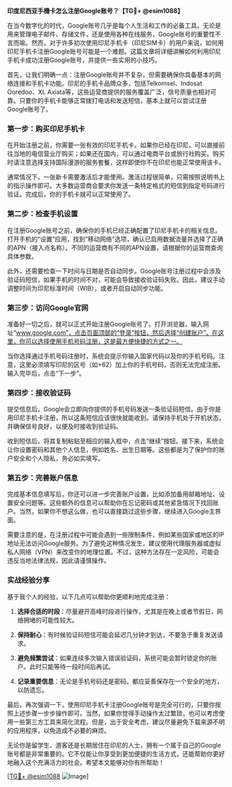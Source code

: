 **印度尼西亚手機卡怎么注册Google账号？【TG💪+ @esim1088】**

在当今数字化的时代，Google账号几乎是每个人生活和工作的必备工具。无论是用来管理电子邮件、存储文件，还是使用各种在线服务，Google账号的重要性不言而喻。然而，对于许多初次使用印尼手机卡（印尼SIM卡）的用户来说，如何用印尼手机卡注册Google账号可能是一个难题。这篇文章将详细讲解如何利用印尼手机卡成功注册Google账号，并提供一些实用的小技巧。

首先，让我们明确一点：注册Google账号并不复杂，但需要确保你具备基本的网络连接和手机卡功能。印尼的手机卡品牌众多，包括Telkomsel、Indosat Ooredoo、XL Axiata等，这些运营商提供的服务覆盖广泛，信号质量也相对可靠。只要你的手机卡能够正常拨打电话和发送短信，基本上就可以尝试注册Google账号了。

### 第一步：购买印尼手机卡

在开始注册之前，你需要一张有效的印尼手机卡。如果你已经在印尼，可以直接前往当地的电信营业厅购买；如果还在国内，可以通过电商平台或旅行社购买。购买时请注意选择支持国际漫游的服务套餐，这样即使你不在印尼也能正常使用该卡。

通常情况下，一张新卡需要激活后才能使用。激活过程很简单，只需按照说明书上的指示操作即可。大多数运营商会要求你发送一条特定格式的短信到指定号码进行验证。完成后，你的手机卡就可以正常使用了。

### 第二步：检查手机设置

在注册Google账号之前，确保你的手机已经正确配置了印尼手机卡的相关信息。打开手机的“设置”应用，找到“移动网络”选项，确认已启用数据流量并选择了正确的APN（接入点名称）。不同的运营商有不同的APN设置，请根据你的运营商查询具体参数。

此外，还需要检查一下时间与日期是否自动同步。Google账号注册过程中会涉及验证码短信，如果手机的时间不对，可能会导致接收验证码失败。因此，建议手动调整时间为印尼标准时间（WIB），或者开启自动同步功能。

### 第三步：访问Google官网

准备好一切之后，就可以正式开始注册Google账号了。打开浏览器，输入网址“www.google.com”，点击页面顶部的“登录”按钮，然后选择“创建账户”。在这里，你可以选择使用手机号码注册，这是最方便快捷的方式之一。

当你选择通过手机号码注册时，系统会提示你输入国家代码以及你的手机号码。注意，这里必须填写印尼的区号（如+62）加上你的手机号码，否则无法完成注册。输入完毕后，点击“下一步”。

### 第四步：接收验证码

提交信息后，Google会立即向你提供的手机号码发送一条验证码短信。由于你是用印尼手机卡注册，所以这条短信应该很快就能收到。请保持手机处于开机状态，并确保信号良好，以便及时接收到验证码。

收到短信后，将其复制粘贴至相应的输入框中，点击“继续”按钮。接下来，系统会让你设置密码和其他个人信息，例如姓名、出生日期等。这些都是为了保护你的账户安全和个人隐私，务必如实填写。

### 第五步：完善账户信息

完成基本信息填写后，你还可以进一步完善账户设置，比如添加备用邮箱地址、设置安全问题等。这些额外的信息可以帮助你在忘记密码或其他紧急情况下找回账户。当然，如果你不想这么做，也可以直接跳过这些步骤，继续进入Google主界面。

需要注意的是，在注册过程中可能会遇到一些限制条件，例如某些国家或地区的IP地址无法访问Google服务。为了避免这种情况发生，建议使用代理服务器或虚拟私人网络（VPN）来改变你的地理位置。不过，这种方法存在一定风险，可能会违反当地法律法规，因此请谨慎操作。

### 实战经验分享

基于我个人的经验，以下几点可以帮助你更顺利地完成注册：

1. **选择合适的时段**：尽量避开高峰时段进行操作，尤其是在晚上或者节假日，网络拥堵的可能性较大。
   
2. **保持耐心**：有时候验证码短信可能会延迟几分钟才到达，不要急于重复发送请求。
   
3. **避免频繁尝试**：如果连续多次输入错误验证码，系统可能会暂时锁定你的账户。此时只能等待一段时间后再试。
   
4. **记录重要信息**：无论是手机号码还是密码，都应妥善保存在一个安全的地方，以防遗忘。

最后，再次强调一下，使用印尼手机卡注册Google账号是完全可行的，只要你按照上述步骤一步步操作即可。当然，如果你觉得手动操作太过繁琐，也可以考虑使用一些第三方工具来简化流程。但是，出于安全考虑，建议尽量避免下载来源不明的应用程序，以免造成不必要的麻烦。

无论你是留学生、游客还是长期居住在印尼的人士，拥有一个属于自己的Google账号都是非常重要的。它不仅能让你享受到更加便捷的生活方式，还能帮助你更好地融入这个充满活力的社会。希望本文能够对你有所帮助！

[[TG💪+ @esim1088](https://t.me/s/esim1088) ![Image](https://i.postimg.cc/4NQfJmqS/Snipaste-2025-05-13-00-14-12.png)]